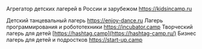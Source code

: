 Агрегатор детских лагерей в России и зарубежом
https://kidsincamp.ru


Детский танцевальный лагерь https://enjoy-dance.ru
Лагерь программирования и робототехники https://incubator.camp
Творческий лагерь для детей [https://hashtag.camp](https://hashtag-camp.ru/)
Бизнес лагерь для детей и подростков https://start-up.camp
